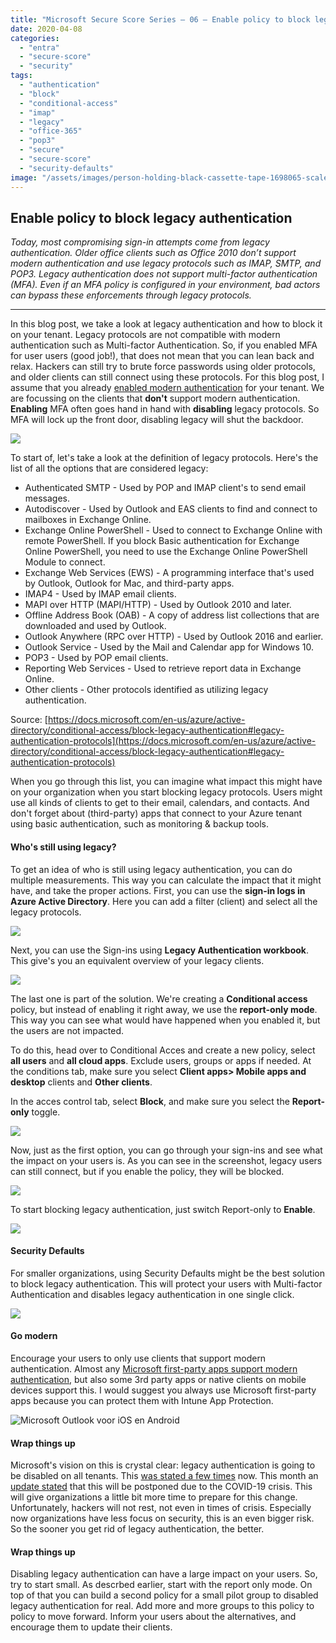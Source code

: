 ```yaml
---
title: "Microsoft Secure Score Series – 06 – Enable policy to block legacy authentication"
date: 2020-04-08
categories: 
  - "entra"
  - "secure-score"
  - "security"
tags: 
  - "authentication"
  - "block"
  - "conditional-access"
  - "imap"
  - "legacy"
  - "office-365"
  - "pop3"
  - "secure"
  - "secure-score"
  - "security-defaults"
image: "/assets/images/person-holding-black-cassette-tape-1698065-scaled.jpg"
---
```


## Enable policy to block legacy authentication

_Today, most compromising sign-in attempts come from legacy authentication. Older office clients such as Office 2010 don’t support modern authentication and use legacy protocols such as IMAP, SMTP, and POP3. Legacy authentication does not support multi-factor authentication (MFA). Even if an MFA policy is configured in your environment, bad actors can bypass these enforcements through legacy protocols._

* * *

In this blog post, we take a look at legacy authentication and how to block it on your tenant. Legacy protocols are not compatible with modern authentication such as Multi-factor Authentication. So, if you enabled MFA for user users (good job!), that does not mean that you can lean back and relax. Hackers can still try to brute force passwords using older protocols, and older clients can still connect using these protocols. For this blog post, I assume that you already [enabled modern authentication](https://docs.microsoft.com/en-us/microsoft-365/admin/security-and-compliance/set-up-multi-factor-authentication?view=o365-worldwide#enable-modern-authentication-for-your-organization) for your tenant. We are focussing on the clients that **don't** support modern authentication. **Enabling** MFA often goes hand in hand with **disabling** legacy protocols. So MFA will lock up the front door, disabling legacy will shut the backdoor.

![](/assets/images/f63ed4353608ac2c6080fdafedd60865.png)

To start of, let's take a look at the definition of legacy protocols. Here's the list of all the options that are considered legacy:

- Authenticated SMTP - Used by POP and IMAP client's to send email messages.
- Autodiscover - Used by Outlook and EAS clients to find and connect to mailboxes in Exchange Online.
- Exchange Online PowerShell - Used to connect to Exchange Online with remote PowerShell. If you block Basic authentication for Exchange Online PowerShell, you need to use the Exchange Online PowerShell Module to connect.
- Exchange Web Services (EWS) - A programming interface that's used by Outlook, Outlook for Mac, and third-party apps.
- IMAP4 - Used by IMAP email clients.
- MAPI over HTTP (MAPI/HTTP) - Used by Outlook 2010 and later.
- Offline Address Book (OAB) - A copy of address list collections that are downloaded and used by Outlook.
- Outlook Anywhere (RPC over HTTP) - Used by Outlook 2016 and earlier.
- Outlook Service - Used by the Mail and Calendar app for Windows 10.
- POP3 - Used by POP email clients.
- Reporting Web Services - Used to retrieve report data in Exchange Online.
- Other clients - Other protocols identified as utilizing legacy authentication.

Source: [https://docs.microsoft.com/en-us/azure/active-directory/conditional-access/block-legacy-authentication#legacy-authentication-protocols](https://docs.microsoft.com/en-us/azure/active-directory/conditional-access/block-legacy-authentication#legacy-authentication-protocols)

When you go through this list, you can imagine what impact this might have on your organization when you start blocking legacy protocols. Users might use all kinds of clients to get to their email, calendars, and contacts. And don't forget about (third-party) apps that connect to your Azure tenant using basic authentication, such as monitoring & backup tools.

#### Who's still using legacy?

To get an idea of who is still using legacy authentication, you can do multiple measurements. This way you can calculate the impact that it might have, and take the proper actions. First, you can use the **sign-in logs in Azure Active Directory**. Here you can add a filter (client) and select all the legacy protocols.

![](/assets/images/image-12.png)

Next, you can use the Sign-ins using **Legacy Authentication workbook**. This give's you an equivalent overview of your legacy clients.

![](/assets/images/image-13.png)

The last one is part of the solution. We're creating a **Conditional access** policy, but instead of enabling it right away, we use the **report-only mode**. This way you can see what would have happened when you enabled it, but the users are not impacted.

To do this, head over to Conditional Acces and create a new policy, select **all users** and **all cloud apps**. Exclude users, groups or apps if needed. At the conditions tab, make sure you select **Client apps> Mobile apps and desktop** clients and **Other clients**.

In the acces control tab, select **Block**, and make sure you select the **Report-only** toggle.

![](/assets/images/image-14.png)

Now, just as the first option, you can go through your sign-ins and see what the impact on your users is. As you can see in the screenshot, legacy users can still connect, but if you enable the policy, they will be blocked.

![](/assets/images/image-15-1024x521.png)

To start blocking legacy authentication, just switch Report-only to **Enable**.

![](/assets/images/image-16.png)

#### Security Defaults

For smaller organizations, using Security Defaults might be the best solution to block legacy authentication. This will protect your users with Multi-factor Authentication and disables legacy authentication in one single click.  

![](/assets/images/image-17.png)

#### Go modern

Encourage your users to only use clients that support modern authentication. Almost any [Microsoft first-party apps support modern authentication](https://docs.microsoft.com/en-us/office365/enterprise/office-365-client-support-modern-authentication), but also some 3rd party apps or native clients on mobile devices support this. I would suggest you always use Microsoft first-party apps because you can protect them with Intune App Protection.

![Microsoft Outlook voor iOS en Android](/assets/images/RE2Vb9Z)

#### Wrap things up

Microsoft's vision on this is crystal clear: legacy authentication is going to be disabled on all tenants. This [was stated a few times](https://techcommunity.microsoft.com/t5/exchange-team-blog/improving-security-together/ba-p/805892) now. This month an [update stated](https://techcommunity.microsoft.com/t5/exchange-team-blog/basic-authentication-and-exchange-online-april-2020-update/ba-p/1275508) that this will be postponed due to the COVID-19 crisis. This will give organizations a little bit more time to prepare for this change. Unfortunately, hackers will not rest, not even in times of crisis. Especially now organizations have less focus on security, this is an even bigger risk. So the sooner you get rid of legacy authentication, the better.

#### Wrap things up

Disabling legacy authentication can have a large impact on your users. So, try to start small. As descrbed earlier, start with the report only mode. On top of that you can build a second policy for a small pilot group to disabled legacy authentication for real. Add more and more groups to this policy to policy to move forward. Inform your users about the alternatives, and encourage them to update their clients.
